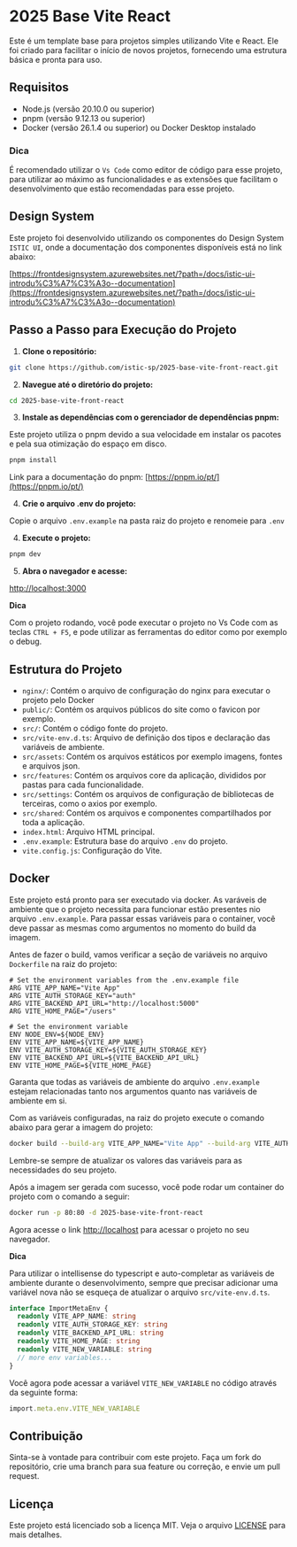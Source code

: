 # 2025 Base Vite React

Este é um template base para projetos simples utilizando Vite e React. Ele foi criado para facilitar o início de novos projetos, fornecendo uma estrutura básica e pronta para uso.

## Requisitos

- Node.js (versão 20.10.0 ou superior)
- pnpm (versão 9.12.13 ou superior)
- Docker (versão 26.1.4 ou superior) ou Docker Desktop instalado

### Dica

É recomendado utilizar o `Vs Code` como editor de código para esse projeto, para utilizar ao máximo as funcionalidades e as extensões que facilitam o desenvolvimento que estão recomendadas para esse projeto.

## Design System

Este projeto foi desenvolvido utilizando os componentes do Design System `ISTIC UI`, onde a documentação dos componentes disponíveis está no link abaixo:

[https://frontdesignsystem.azurewebsites.net/?path=/docs/istic-ui-introdu%C3%A7%C3%A3o--documentation](https://frontdesignsystem.azurewebsites.net/?path=/docs/istic-ui-introdu%C3%A7%C3%A3o--documentation)

## Passo a Passo para Execução do Projeto

1. **Clone o repositório:**

```bash
git clone https://github.com/istic-sp/2025-base-vite-front-react.git
```

2. **Navegue até o diretório do projeto:**

```bash
cd 2025-base-vite-front-react
```

3. **Instale as dependências com o gerenciador de dependências pnpm:**

Este projeto utiliza o pnpm devido a sua velocidade em instalar os pacotes e pela sua otimização do espaço em disco.

```bash
pnpm install
```

Link para a documentação do pnpm: [https://pnpm.io/pt/](https://pnpm.io/pt/)

4. **Crie o arquivo .env do projeto:**

Copie o arquivo `.env.example` na pasta raiz do projeto e renomeie para `.env`

4. **Execute o projeto:**

```bash
pnpm dev
```

5. **Abra o navegador e acesse:**

[http://localhost:3000](http://localhost:3000)

**Dica**

Com o projeto rodando, você pode executar o projeto no Vs Code com as teclas `CTRL + F5`, e pode utilizar as ferramentas do editor como por exemplo o debug.

## Estrutura do Projeto

- `nginx/`: Contém o arquivo de configuração do nginx para executar o projeto pelo Docker
- `public/`: Contém os arquivos públicos do site como o favicon por exemplo.
- `src/`: Contém o código fonte do projeto.
- `src/vite-env.d.ts`: Arquivo de definição dos tipos e declaração das variáveis de ambiente.
- `src/assets`: Contém os arquivos estáticos por exemplo imagens, fontes e arquivos json.
- `src/features`: Contém os arquivos core da aplicação, divididos por pastas para cada funcionalidade.
- `src/settings`: Contém os arquivos de configuração de bibliotecas de terceiras, como o axios por exemplo.
- `src/shared`: Contém os arquivos e componentes compartilhados por toda a aplicação.
- `index.html`: Arquivo HTML principal.
- `.env.example`: Estrutura base do arquivo `.env` do projeto.
- `vite.config.js`: Configuração do Vite.

## Docker

Este projeto está pronto para ser executado via docker. As varáveis de ambiente que o projeto necessita para funcionar estão presentes nio arquivo `.env.example`. Para passar essas variáveis para o container, você deve passar as mesmas como argumentos no momento do build da imagem.

Antes de fazer o build, vamos verificar a seção de variáveis no arquivo `Dockerfile` na raiz do projeto:

```docker
# Set the environment variables from the .env.example file
ARG VITE_APP_NAME="Vite App"
ARG VITE_AUTH_STORAGE_KEY="auth"
ARG VITE_BACKEND_API_URL="http://localhost:5000"
ARG VITE_HOME_PAGE="/users"

# Set the environment variable
ENV NODE_ENV=${NODE_ENV}
ENV VITE_APP_NAME=${VITE_APP_NAME}
ENV VITE_AUTH_STORAGE_KEY=${VITE_AUTH_STORAGE_KEY}
ENV VITE_BACKEND_API_URL=${VITE_BACKEND_API_URL}
ENV VITE_HOME_PAGE=${VITE_HOME_PAGE}
```

Garanta que todas as variáveis de ambiente do arquivo `.env.example` estejam relacionadas tanto nos argumentos quanto nas variáveis de ambiente em si.

Com as variáveis configuradas, na raiz do projeto execute o comando abaixo para gerar a imagem do projeto:

```bash
docker build --build-arg VITE_APP_NAME="Vite App" --build-arg VITE_AUTH_STORAGE_KEY="auth" --build-arg VITE_BACKEND_API_URL="http://localhost:5000" --build-arg VITE_HOME_PAGE="/users" -t 2025-base-vite-front-react .
```

Lembre-se sempre de atualizar os valores das variáveis para as necessidades do seu projeto.

Após a imagem ser gerada com sucesso, você pode rodar um container do projeto com o comando a seguir:

```bash
docker run -p 80:80 -d 2025-base-vite-front-react
```

Agora acesse o link [http://localhost](http://localhost) para acessar o projeto no seu navegador.

**Dica**

Para utilizar o intellisense do typescript e auto-completar as variáveis de ambiente durante o desenvolvimento, sempre que precisar adicionar uma variável nova não se esqueça de atualizar o arquivo `src/vite-env.d.ts`.

```ts
interface ImportMetaEnv {
  readonly VITE_APP_NAME: string
  readonly VITE_AUTH_STORAGE_KEY: string
  readonly VITE_BACKEND_API_URL: string
  readonly VITE_HOME_PAGE: string
  readonly VITE_NEW_VARIABLE: string
  // more env variables...
}
```

Você agora pode acessar a variável `VITE_NEW_VARIABLE` no código através da seguinte forma:

```ts
import.meta.env.VITE_NEW_VARIABLE
```

## Contribuição

Sinta-se à vontade para contribuir com este projeto. Faça um fork do repositório, crie uma branch para sua feature ou correção, e envie um pull request.

## Licença

Este projeto está licenciado sob a licença MIT. Veja o arquivo [LICENSE](LICENSE) para mais detalhes.

